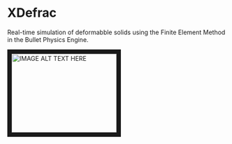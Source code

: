 XDefrac
=======

Real-time simulation of deformabble solids using the Finite Element Method in the Bullet Physics Engine. 

<a href="http://www.youtube.com/watch?feature=player_embedded&v=jB1HOOIYGbE" target="_blank"><img src="http://img.youtube.com/vi/jB1HOOIYGbE/0.jpg" 
alt="IMAGE ALT TEXT HERE" width="240" height="180" border="10" /></a>
